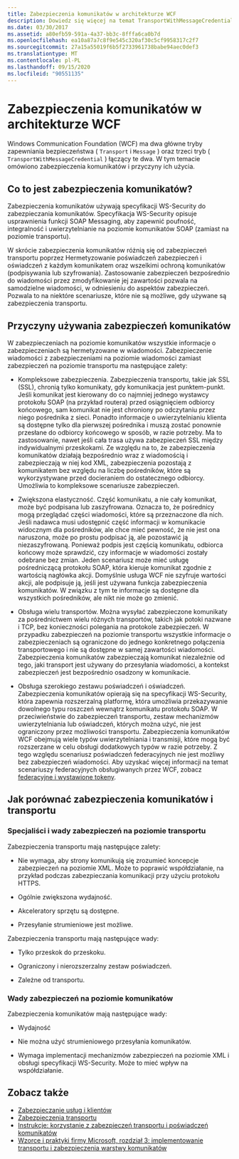 ```yaml
---
title: Zabezpieczenia komunikatów w architekturze WCF
description: Dowiedz się więcej na temat TransportWithMessageCredential, typu zabezpieczeń komunikatów WCF, który używa kombinacji trybów zabezpieczeń transportu i komunikatów.
ms.date: 03/30/2017
ms.assetid: a80efb59-591a-4a37-bb3c-8fffa6ca0b7d
ms.openlocfilehash: ea10a87a7c8f9e545c320af30c5cf9958317c2f7
ms.sourcegitcommit: 27a15a55019f6b5f2733961738babe94aec0def3
ms.translationtype: MT
ms.contentlocale: pl-PL
ms.lasthandoff: 09/15/2020
ms.locfileid: "90551135"
---
```

# <a name="message-security-in-wcf"></a>Zabezpieczenia komunikatów w architekturze WCF

Windows Communication Foundation (WCF) ma dwa główne tryby zapewniania bezpieczeństwa ( `Transport` i `Message` ) oraz trzeci tryb ( `TransportWithMessageCredential` ) łączący te dwa. W tym temacie omówiono zabezpieczenia komunikatów i przyczyny ich użycia.

## <a name="what-is-message-security"></a>Co to jest zabezpieczenia komunikatów?

Zabezpieczenia komunikatów używają specyfikacji WS-Security do zabezpieczania komunikatów. Specyfikacja WS-Security opisuje usprawnienia funkcji SOAP Messaging, aby zapewnić poufność, integralność i uwierzytelnianie na poziomie komunikatów SOAP (zamiast na poziomie transportu).

W skrócie zabezpieczenia komunikatów różnią się od zabezpieczeń transportu poprzez Hermetyzowanie poświadczeń zabezpieczeń i oświadczeń z każdym komunikatem oraz wszelkimi ochroną komunikatów (podpisywania lub szyfrowania). Zastosowanie zabezpieczeń bezpośrednio do wiadomości przez zmodyfikowanie jej zawartości pozwala na samodzielne wiadomości, w odniesieniu do aspektów zabezpieczeń. Pozwala to na niektóre scenariusze, które nie są możliwe, gdy używane są zabezpieczenia transportu.

## <a name="reasons-to-use-message-security"></a>Przyczyny używania zabezpieczeń komunikatów

W zabezpieczeniach na poziomie komunikatów wszystkie informacje o zabezpieczeniach są hermetyzowane w wiadomości. Zabezpieczenie wiadomości z zabezpieczeniami na poziomie wiadomości zamiast zabezpieczeń na poziomie transportu ma następujące zalety:

- Kompleksowe zabezpieczenia. Zabezpieczenia transportu, takie jak SSL (SSL), chronią tylko komunikaty, gdy komunikacja jest punktem-punkt. Jeśli komunikat jest kierowany do co najmniej jednego wystawcy protokołu SOAP (na przykład routera) przed osiągnięciem odbiorcy końcowego, sam komunikat nie jest chroniony po odczytaniu przez niego pośrednika z sieci. Ponadto informacje o uwierzytelnianiu klienta są dostępne tylko dla pierwszej pośrednika i muszą zostać ponownie przesłane do odbiorcy końcowego w sposób, w razie potrzeby. Ma to zastosowanie, nawet jeśli cała trasa używa zabezpieczeń SSL między indywidualnymi przeskokami. Ze względu na to, że zabezpieczenia komunikatów działają bezpośrednio wraz z wiadomością i zabezpieczają w niej kod XML, zabezpieczenia pozostają z komunikatem bez względu na liczbę pośredników, które są wykorzystywane przed docieraniem do ostatecznego odbiorcy. Umożliwia to kompleksowe scenariusze zabezpieczeń.

- Zwiększona elastyczność. Część komunikatu, a nie cały komunikat, może być podpisana lub zaszyfrowana. Oznacza to, że pośrednicy mogą przeglądać części wiadomości, które są przeznaczone dla nich. Jeśli nadawca musi udostępnić część informacji w komunikacie widocznym dla pośredników, ale chce mieć pewność, że nie jest ona naruszona, może po prostu podpisać ją, ale pozostawić ją niezaszyfrowaną. Ponieważ podpis jest częścią komunikatu, odbiorca końcowy może sprawdzić, czy informacje w wiadomości zostały odebrane bez zmian. Jeden scenariusz może mieć usługę pośredniczącą protokołu SOAP, która kieruje komunikat zgodnie z wartością nagłówka akcji. Domyślnie usługa WCF nie szyfruje wartości akcji, ale podpisuje ją, jeśli jest używana funkcja zabezpieczenia komunikatów. W związku z tym te informacje są dostępne dla wszystkich pośredników, ale nikt nie może go zmienić.

- Obsługa wielu transportów. Można wysyłać zabezpieczone komunikaty za pośrednictwem wielu różnych transportów, takich jak potoki nazwane i TCP, bez konieczności polegania na protokole zabezpieczeń. W przypadku zabezpieczeń na poziomie transportu wszystkie informacje o zabezpieczeniach są ograniczone do jednego konkretnego połączenia transportowego i nie są dostępne w samej zawartości wiadomości. Zabezpieczenia komunikatów zabezpieczają komunikat niezależnie od tego, jaki transport jest używany do przesyłania wiadomości, a kontekst zabezpieczeń jest bezpośrednio osadzony w komunikacie.

- Obsługa szerokiego zestawu poświadczeń i oświadczeń. Zabezpieczenia komunikatów opierają się na specyfikacji WS-Security, która zapewnia rozszerzalną platformę, która umożliwia przekazywanie dowolnego typu roszczeń wewnątrz komunikatu protokołu SOAP. W przeciwieństwie do zabezpieczeń transportu, zestaw mechanizmów uwierzytelniania lub oświadczeń, których można użyć, nie jest ograniczony przez możliwości transportu. Zabezpieczenia komunikatów WCF obejmują wiele typów uwierzytelniania i transmisji, które mogą być rozszerzane w celu obsługi dodatkowych typów w razie potrzeby. Z tego względu scenariusz poświadczeń federacyjnych nie jest możliwy bez zabezpieczeń wiadomości. Aby uzyskać więcej informacji na temat scenariuszy federacyjnych obsługiwanych przez WCF, zobacz [federacyjne i wystawione tokeny](federation-and-issued-tokens.md).

## <a name="how-message-and-transport-security-compare"></a>Jak porównać zabezpieczenia komunikatów i transportu

### <a name="pros-and-cons-of-transport-level-security"></a>Specjaliści i wady zabezpieczeń na poziomie transportu

Zabezpieczenia transportu mają następujące zalety:

- Nie wymaga, aby strony komunikują się zrozumieć koncepcje zabezpieczeń na poziomie XML. Może to poprawić współdziałanie, na przykład podczas zabezpieczania komunikacji przy użyciu protokołu HTTPS.

- Ogólnie zwiększona wydajność.

- Akceleratory sprzętu są dostępne.

- Przesyłanie strumieniowe jest możliwe.

 Zabezpieczenia transportu mają następujące wady:

- Tylko przeskok do przeskoku.

- Ograniczony i nierozszerzalny zestaw poświadczeń.

- Zależne od transportu.

### <a name="disadvantages-of-message-level-security"></a>Wady zabezpieczeń na poziomie komunikatów

Zabezpieczenia komunikatów mają następujące wady:

- Wydajność

- Nie można użyć strumieniowego przesyłania komunikatów.

- Wymaga implementacji mechanizmów zabezpieczeń na poziomie XML i obsługi specyfikacji WS-Security. Może to mieć wpływ na współdziałanie.

## <a name="see-also"></a>Zobacz także

- [Zabezpieczanie usług i klientów](securing-services-and-clients.md)
- [Zabezpieczenia transportu](transport-security.md)
- [Instrukcje: korzystanie z zabezpieczeń transportu i poświadczeń komunikatów](how-to-use-transport-security-and-message-credentials.md)
- [Wzorce i praktyki firmy Microsoft, rozdział 3: implementowanie transportu i zabezpieczenia warstwy komunikatów](/previous-versions/msp-n-p/ff647370(v=pandp.10))
